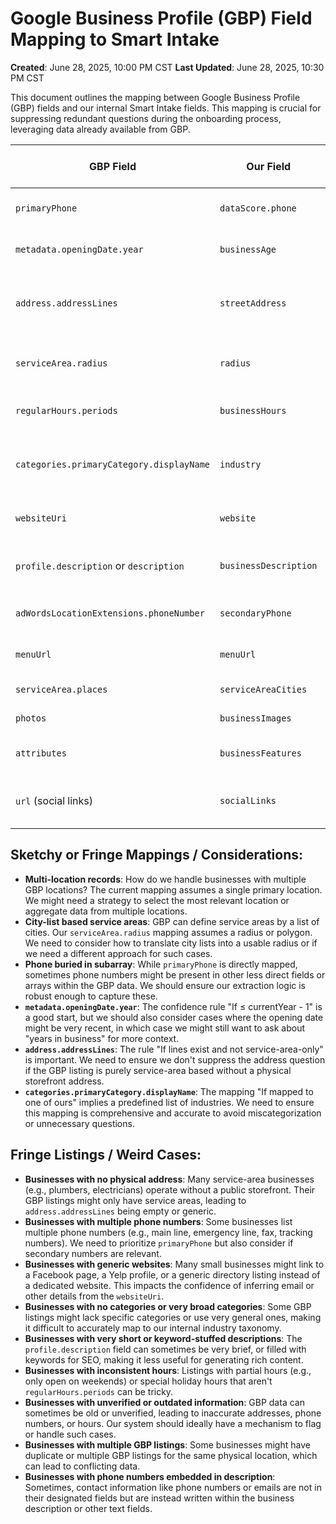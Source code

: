 # Google Business Profile (GBP) Field Mapping to Smart Intake

**Created**: June 28, 2025, 10:00 PM CST
**Last Updated**: June 28, 2025, 10:30 PM CST

This document outlines the mapping between Google Business Profile (GBP) fields and our internal Smart Intake fields. This mapping is crucial for suppressing redundant questions during the onboarding process, leveraging data already available from GBP.

| GBP Field | Our Field | Confidence Rule | Suppress Question? | Edge cases / notes (≤ 40 chars) |
|---|---|---|---|---|
| `primaryPhone` | `dataScore.phone` | If exists and is valid format | ✅ Yes | May be marketing/tracking number |
| `metadata.openingDate.year` | `businessAge` | If exists and is a valid year | ✅ Yes | Recent opening dates need context |
| `address.addressLines` | `streetAddress` | If exists, valid, and not service-area-only | ✅ Yes | Service-area-only vs. storefront |
| `serviceArea.radius` | `radius` | If radius > 0 or polygon/zip present | ✅ Yes | Polygon/zip fallback needed |
| `regularHours.periods` | `businessHours` | If any day has valid hours | ✅ Yes | Special hours not covered |
| `categories.primaryCategory.displayName` | `industry` | If mapped to a known industry with high confidence | ✅ Yes | Mapping to our taxonomy is key |
| `websiteUri` | `website` | If exists and is a valid URL | ✅ Yes | May be a social media page |
| `profile.description` or `description` | `businessDescription` | If length > 100 chars and not generic | ✅ Yes | Generic descriptions are low value |
| `adWordsLocationExtensions.phoneNumber` | `secondaryPhone` | If exists and is valid format | ✅ Yes | Often a tracking number |
| `menuUrl` | `menuUrl` | If exists and is a valid URL | ✅ Yes | Only for food/restaurant businesses |
| `serviceArea.places` | `serviceAreaCities` | If city list > 0 | ✅ Yes | City list, not radius/polygon |
| `photos` | `businessImages` | If count > 0 | ✅ Yes | Quality/relevance varies |
| `attributes` | `businessFeatures` | If relevant attributes exist | ✅ Yes | Highly category-dependent |
| `url` (social links) | `socialLinks` | If valid social media URLs exist | ✅ Yes | Requires parsing for platform |

## Sketchy or Fringe Mappings / Considerations:

*   **Multi-location records**: How do we handle businesses with multiple GBP locations? The current mapping assumes a single primary location. We might need a strategy to select the most relevant location or aggregate data from multiple locations.
*   **City-list based service areas**: GBP can define service areas by a list of cities. Our `serviceArea.radius` mapping assumes a radius or polygon. We need to consider how to translate city lists into a usable radius or if we need a different approach for such cases.
*   **Phone buried in subarray**: While `primaryPhone` is directly mapped, sometimes phone numbers might be present in other less direct fields or arrays within the GBP data. We should ensure our extraction logic is robust enough to capture these.
*   **`metadata.openingDate.year`**: The confidence rule "If ≤ currentYear - 1" is a good start, but we should also consider cases where the opening date might be very recent, in which case we might still want to ask about "years in business" for more context.
*   **`address.addressLines`**: The rule "If lines exist and not service-area-only" is important. We need to ensure we don't suppress the address question if the GBP listing is purely service-area based without a physical storefront address.
*   **`categories.primaryCategory.displayName`**: The mapping "If mapped to one of ours" implies a predefined list of industries. We need to ensure this mapping is comprehensive and accurate to avoid miscategorization or unnecessary questions.

## Fringe Listings / Weird Cases:

*   **Businesses with no physical address**: Many service-area businesses (e.g., plumbers, electricians) operate without a public storefront. Their GBP listings might only have service areas, leading to `address.addressLines` being empty or generic.
*   **Businesses with multiple phone numbers**: Some businesses list multiple phone numbers (e.g., main line, emergency line, fax, tracking numbers). We need to prioritize `primaryPhone` but also consider if secondary numbers are relevant.
*   **Businesses with generic websites**: Many small businesses might link to a Facebook page, a Yelp profile, or a generic directory listing instead of a dedicated website. This impacts the confidence of inferring email or other details from the `websiteUri`.
*   **Businesses with no categories or very broad categories**: Some GBP listings might lack specific categories or use very general ones, making it difficult to accurately map to our internal industry taxonomy.
*   **Businesses with very short or keyword-stuffed descriptions**: The `profile.description` field can sometimes be very brief, or filled with keywords for SEO, making it less useful for generating rich content.
*   **Businesses with inconsistent hours**: Listings with partial hours (e.g., only open on weekends) or special holiday hours that aren't `regularHours.periods` can be tricky.
*   **Businesses with unverified or outdated information**: GBP data can sometimes be old or unverified, leading to inaccurate addresses, phone numbers, or hours. Our system should ideally have a mechanism to flag or handle such cases.
*   **Businesses with multiple GBP listings**: Some businesses might have duplicate or multiple GBP listings for the same physical location, which can lead to conflicting data.
*   **Businesses with phone numbers embedded in description**: Sometimes, contact information like phone numbers or emails are not in their designated fields but are instead written within the business description or other text fields.
